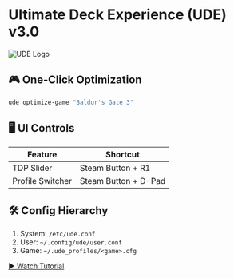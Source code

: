 # Ultimate Deck Experience (UDE) v3.0
![UDE Logo](docs/images/logo.png)

## 🎮 One-Click Optimization
```bash
ude optimize-game "Baldur's Gate 3"
```

## 🖥️ UI Controls
| Feature          | Shortcut              |
|------------------|-----------------------|
| TDP Slider       | Steam Button + R1     |
| Profile Switcher | Steam Button + D-Pad  |

## 🛠️ Config Hierarchy
1. System: `/etc/ude.conf`
2. User: `~/.config/ude/user.conf`
3. Game: `~/.ude_profiles/<game>.cfg`

[▶️ Watch Tutorial](docs/videos/quickstart.mp4)

